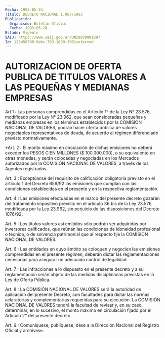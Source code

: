```yaml
---
Fecha: 1993-05-24
Título: DECRETO NACIONAL 1.087/1993
Publicación:
  Organismo: Boletín Oficial
  Fecha: 1993-05-28
Estado: Vigente
SAIJ: https://www.saij.gob.ar/DN19930001087
Id: 123456789-0abc-780-1000-3991soterced
---
```

# AUTORIZACION DE OFERTA PUBLICA DE TITULOS VALORES A LAS PEQUEÑAS Y MEDIANAS EMPRESAS

<a id="1"></a>
Art.1  :  Las personas comprendidas en el Artículo 1° de la    Ley N° 23.576, modificado por la Ley N° 23.962, que sean consideradas pequeñas y medianas empresas en los términos establecidos por la COMISIÓN NACIONAL DE VALORES, podrán hacer oferta pública de valores negociables representativos de deuda, de acuerdo al régimen diferenciado previsto normativamente.

<a id="2"></a>
*Art.  2  : El monto máximo en circulación de dichas emisiones no deberá exceder los PESOS CIEN MILLONES ($ 100.000.000), o su equivalente en otras monedas, y serán colocadas y negociadas en los Mercados autorizados por la COMISIÓN NACIONAL DE VALORES, a través de los Agentes registrados.

<a id="3"></a>
Art. 3 : Exceptúanse del requisito de calificación obligatoria previsto  en  el  artículo  1  del Decreto 656/92 las emisiones que cumplan con las condiciones establecidas  en  el  presente  y en la respectiva reglamentación.

<a id="4"></a>
Art.  4  :  Las  emisiones efectuadas en el marco del presente decreto gozarán del tratamiento  impositivo previsto en el artículo 36  bis  de  la  Ley 23.576, modificada  por  la  Ley  23.962,  sin perjuicio de las disposiciones del Decreto 1076/92.

<a id="5"></a>
Art.  5  :  Los  títulos  valores así emitidos sólo podrán ser adquiridos por inversores calificados,  que  reúnan las condiciones de idoneidad profesional o técnica, o de solvencia  patrimonial que al respecto fije la COMISION NACIONAL DE VALORES.

<a id="6"></a>
Art.  6  : Las entidades en cuyo ámbito se coloquen y negocien las emisiones comprendidas  en  el presente régimen, deberán dictar las reglamentaciones necesarias para  asegurar  un adecuado control de legalidad.

<a id="7"></a>
Art. 7 : Las infracciones a lo dispuesto en el presente decreto y a  su  reglamentación  serán objeto de las medidas disciplinarias previstas en la Ley de Oferta Pública.

<a id="8"></a>
Art.  8 : La COMISIÓN NACIONAL DE VALORES será la autoridad de aplicación del presente Decreto, con facultades para dictar las normas aclaratorias y complementarias requeridas para su ejecución. La COMISIÓN NACIONAL DE VALORES tendrá la facultad de revisar y, en su caso, determinar, en lo sucesivo, el monto máximo en circulación fijado por el  Artículo 2° del presente decreto.

<a id="9"></a>
Art. 9 : Comuníquese, publíquese, dése a la Dirección Nacional del Registro Oficial y archívese.